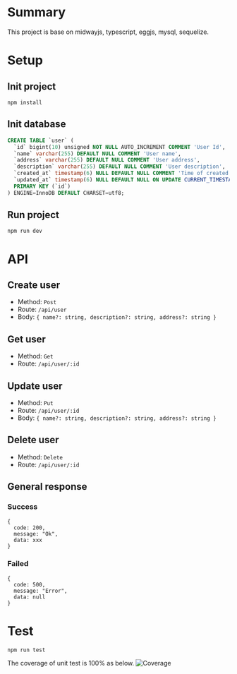 # Summary
This project is base on midwayjs, typescript, eggjs, mysql, sequelize.
# Setup
## Init project
```
npm install
```
## Init database
```sql
CREATE TABLE `user` (
  `id` bigint(10) unsigned NOT NULL AUTO_INCREMENT COMMENT 'User Id',
  `name` varchar(255) DEFAULT NULL COMMENT 'User name',
  `address` varchar(255) DEFAULT NULL COMMENT 'User address',
  `description` varchar(255) DEFAULT NULL COMMENT 'User description',
  `created_at` timestamp(6) NULL DEFAULT NULL COMMENT 'Time of created',
  `updated_at` timestamp(6) NULL DEFAULT NULL ON UPDATE CURRENT_TIMESTAMP(6) COMMENT 'Time of updated',
  PRIMARY KEY (`id`)
) ENGINE=InnoDB DEFAULT CHARSET=utf8;
```
## Run project
```
npm run dev
```
# API
## Create user
+ Method: ```Post```
+ Route: ```/api/user```
+ Body: ```{ name?: string, description?: string, address?: string }```
## Get user
+ Method: ```Get```
+ Route: ```/api/user/:id```
## Update user
+ Method: ```Put```
+ Route: ```/api/user/:id```
+ Body: ```{ name?: string, description?: string, address?: string }```
## Delete user
+ Method: ```Delete```
+ Route: ```/api/user/:id```
## General response
### Success
```
{
  code: 200,
  message: "Ok",
  data: xxx
}
```
### Failed
```
{
  code: 500,
  message: "Error",
  data: null
}
```
# Test
```
npm run test
```
The coverage of unit test is 100% as below.
![Coverage]("assets/coverage.png")